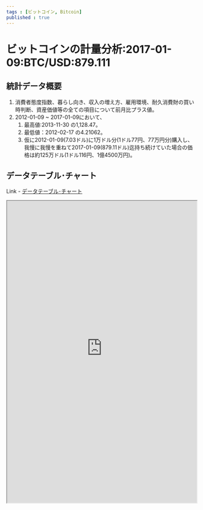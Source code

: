 ```yaml
--- 
tags : [ビットコイン, Bitcoin] 
published : true
---
```

# ビットコインの計量分析:2017-01-09:BTC/USD:879.111

## 統計データ概要
1. 消費者態度指数、暮らし向き、収入の増え方、雇用環境、耐久消費財の買い時判断、資産価値等の全ての項目について前月比プラス値。
1. 2012-01-09 ~ 2017-01-09において、
	1. 最高値:2013-11-30	の1,128.47。
	1. 最低値：2012-02-17	の4.21062。
	1. 仮に2012-01-09(7.03ドル)に1万ドル分(1ドル77円、77万円分)購入し、我慢に我慢を重ねて2017-01-09(879.11ドル)迄持ち続けていた場合の価格は約125万ドル(1ドル116円、1億4500万円)。
	
## データテーブル･チャート
Link - [データテーブル･チャート](http://knowledgevault.saecanet.com/charts/am-consulting.co.jp-QuantitativeAnalysisForBitcoin.html)
<iframe src="http://knowledgevault.saecanet.com/charts/am-consulting.co.jp-QuantitativeAnalysisForBitcoin.html" width="100%" height="800px"></iframe>